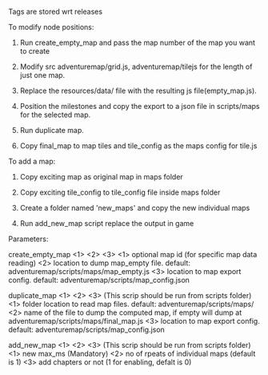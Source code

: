 Tags are stored wrt releases

To modify node positions:
  1. Run create_empty_map and pass the map number of the map you want to create

  2. Modify src adventuremap/grid.js, adventuremap/tilejs for the length of just one map.

  3. Replace the resources/data/ file with the resulting js file(empty_map.js).

  4. Position the milestones and copy the export to a json file in scripts/maps for the selected map.

  5. Run duplicate map.

  6. Copy final_map to map tiles and tile_config as the maps config for tile.js

To add a map:
  1. Copy exciting map as original map in maps folder

  2. Copy exciting tile_config to tile_config file inside maps folder

  3. Create a folder named 'new_maps' and copy the new individual maps

  4. Run add_new_map script replace the output in game

Parameters:

create_empty_map <1> <2> <3>
  <1> optional map id (for specific map data reading)
  <2> location to dump map_empty file. default: adventuremap/scripts/maps/map_empty.js
  <3> location to map export config. default: adventuremap/scripts/map_config.json

duplicate_map <1> <2> <3> (This scrip should be run from scripts folder)
  <1> folder location to read map files. default: adventuremap/scripts/maps/
  <2> name of the file to dump the computed map, if empty will dump
    at adventuremap/scripts/maps/final_map.js
  <3> location to map export config. default: adventuremap/scripts/map_config.json

add_new_map <1> <2> <3> (This scrip should be run from scripts folder)
  <1> new max_ms (Mandatory)
  <2> no of rpeats of individual maps (default is 1)
  <3> add chapters or not (1 for enabling, defalt is 0)
